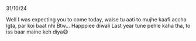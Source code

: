 31/10/24

Well I was expecting you to come today, waise tu aati to mujhe kaafi accha lgta, par koi baat nhi
Btw...
Happpiee diwali
Last year tune pehle kaha tha, to iss baar maine keh diya😅